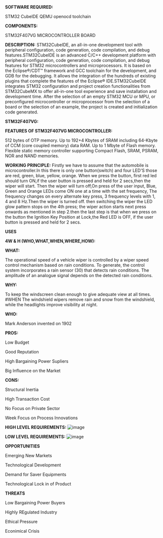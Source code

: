 **SOFTWARE REQUIRED:**

 STM32 CubeIDE
 QEMU
 openocd
 toolchain
 
 **COMPONENTS:**
 
  STM32F407VG MICROCONTROLLER BOARD
 
 **DESCRIPTION:**
       STM32CubeIDE, an all-in-one development tool with peripheral configuration, code generation, code compilation, and debug features.STM32CubeIDE is an advanced C/C++ development platform with peripheral configuration, code generation, code compilation, and debug features for STM32 microcontrollers and microprocessors. It is based on the Eclipse®/CDT™ framework and GCC toolchain for the development, and GDB for the debugging. It allows the integration of the hundreds of existing plugins that complete the features of the Eclipse® IDE.STM32CubeIDE integrates STM32 configuration and project creation functionalities from STM32CubeMX to offer all-in-one tool experience and save installation and development time. After the selection of an empty STM32 MCU or MPU, or preconfigured microcontroller or microprocessor from the selection of a board or the selection of an example, the project is created and initialization code generated. 


**STM32F407VG:**

   **FEATURES OF STM32F407VG MICROCONTROLLER:**
   
   512 bytes of OTP memory.
   Up to 192+4 Kbytes of SRAM including 64-Kbyte of CCM (core coupled memory) data RAM.
   Up to 1 Mbyte of Flash memory.
   Flexible static memory controller supporting Compact Flash, SRAM, PSRAM, NOR and NAND memories.
   
   **WORKING PRINCIPLE:**
       Firstly we have to assume that the automobile is microcontroller.In this there is only one button(switch) and four LED'S those are red, green, blue, yellow, orange. When we press the button, first red led should turn ON,if the user button is pressed and held for 2 secs,then the wiper will start. Then the wiper will turn off,On press of the user input, Blue, Green and Orange LEDs come ON one at a time with the set frequency, The frequency changes on every alternate key press, 3 frequency levels with 1, 4 and 8 Hz.Then the wiper is turned off. then switching the wiper the LED glow pattern stops on the 4th press; the wiper action starts next press onwards as mentioned in step 2.then the last step is that when we press on the button the Ignition Key Position at Lock,the Red LED is OFF, if the user button is pressed and held for 2 secs.
    
    
**USES**
    
  **4W & H (WHO,WHAT,WHEN,WHERE,HOW):**

  **WHAT:**
  
The operational speed of a vehicle wiper is controlled by a wiper speed control mechanism based on rain conditions. To generate, the control system incorporates a rain sensor (30) that detects rain conditions. The amplitude of an analogue signal depends on the detected rain conditions.

  **WHY:**
  
To keep the windscreen clean enough to give adequate view at all times. #WHEN The windshield wipers remove rain and snow from the windshield, while the headlights improve visibility at night.

   **WHO:**
   
Mark Anderson invented on 1902

**PROS:**

Low Budget

Good Reputation

High Bargaining Power Supliers

Big Influence on the Market

**CONS:**

Structural Inertia

High Transaction Cost

No Focus on Private Sector

Week Focus on Process Innovations

**HIGH LEVEL REQUIREMENTS:**
![image](https://user-images.githubusercontent.com/101978434/168097850-8bab7599-634a-4473-849b-36e7f9f7e66c.png)




**LOW LEVEL REQUIREMENTS:**
![image](https://user-images.githubusercontent.com/101978434/168098365-5b249d11-9f99-4c0c-b964-bf1f664e471b.png)



**OPPORTUNITIES**

Emerging New Markets

Technological Development

Demand for Saver Equipments

Technological Lock in of Product



**THREATS**

Low Bargaining Power Buyers

Highly REgulated Industry

Ethical Pressure

Econimical Crisis


